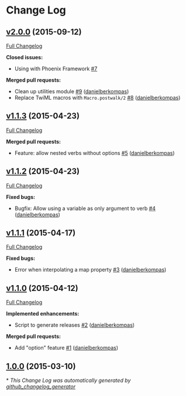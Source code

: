 # Change Log

## [v2.0.0](https://github.com/danielberkompas/ex_twiml/tree/v2.0.0) (2015-09-12)
[Full Changelog](https://github.com/danielberkompas/ex_twiml/compare/v1.1.3...v2.0.0)

**Closed issues:**

- Using with Phoenix Framework [\#7](https://github.com/danielberkompas/ex_twiml/issues/7)

**Merged pull requests:**

- Clean up utilities module [\#9](https://github.com/danielberkompas/ex_twiml/pull/9) ([danielberkompas](https://github.com/danielberkompas))
- Replace TwiML macros with `Macro.postwalk/2` [\#8](https://github.com/danielberkompas/ex_twiml/pull/8) ([danielberkompas](https://github.com/danielberkompas))

## [v1.1.3](https://github.com/danielberkompas/ex_twiml/tree/v1.1.3) (2015-04-23)
[Full Changelog](https://github.com/danielberkompas/ex_twiml/compare/v1.1.2...v1.1.3)

**Merged pull requests:**

- Feature: allow nested verbs without options [\#5](https://github.com/danielberkompas/ex_twiml/pull/5) ([danielberkompas](https://github.com/danielberkompas))

## [v1.1.2](https://github.com/danielberkompas/ex_twiml/tree/v1.1.2) (2015-04-23)
[Full Changelog](https://github.com/danielberkompas/ex_twiml/compare/v1.1.1...v1.1.2)

**Fixed bugs:**

- Bugfix: Allow using a variable as only argument to verb [\#4](https://github.com/danielberkompas/ex_twiml/pull/4) ([danielberkompas](https://github.com/danielberkompas))

## [v1.1.1](https://github.com/danielberkompas/ex_twiml/tree/v1.1.1) (2015-04-17)
[Full Changelog](https://github.com/danielberkompas/ex_twiml/compare/v1.1.0...v1.1.1)

**Fixed bugs:**

- Error when interpolating a map property [\#3](https://github.com/danielberkompas/ex_twiml/pull/3) ([danielberkompas](https://github.com/danielberkompas))

## [v1.1.0](https://github.com/danielberkompas/ex_twiml/tree/v1.1.0) (2015-04-12)
[Full Changelog](https://github.com/danielberkompas/ex_twiml/compare/1.0.0...v1.1.0)

**Implemented enhancements:**

- Script to generate releases [\#2](https://github.com/danielberkompas/ex_twiml/pull/2) ([danielberkompas](https://github.com/danielberkompas))

**Merged pull requests:**

- Add "option" feature [\#1](https://github.com/danielberkompas/ex_twiml/pull/1) ([danielberkompas](https://github.com/danielberkompas))

## [1.0.0](https://github.com/danielberkompas/ex_twiml/tree/1.0.0) (2015-03-10)


\* *This Change Log was automatically generated by [github_changelog_generator](https://github.com/skywinder/Github-Changelog-Generator)*